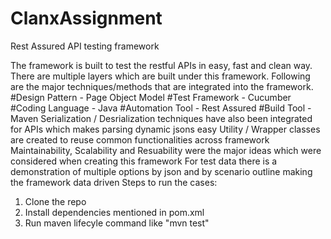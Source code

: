 # ClanxAssignment
Rest Assured API testing framework

The framework is built to test the restful APIs in easy, fast and clean way. There are multiple layers which are built under this framework.
Following are the major techniques/methods that are integrated into the framework.
  #Design Pattern - Page Object Model
  #Test Framework - Cucumber
  #Coding Language - Java
  #Automation Tool - Rest Assured
  #Build Tool - Maven
Serialization / Desrialization techniques have also been integrated for APIs which makes parsing dynamic jsons easy
Utility / Wrapper classes are created to reuse common functionalities across framework
Maintainability, Scalability and Resuability were the major ideas which were considered when creating this framework
For test data there is a demonstration of multiple options by json and by scenario outline making the framework data driven
Steps to run the cases:
  1. Clone the repo
  2. Install dependencies mentioned in pom.xml
  3. Run maven lifecyle command like "mvn test"

